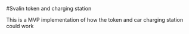 #Svalin token and charging station

This is a MVP implementation of how the token and car charging station could work